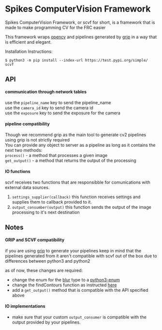 # Spikes ComputerVision Framework

Spikes ComputerVision Framework, or scvf for short,
  is a framework that is made to make programming CV for the FRC easier
  
This framework wraps [opencv](www.opencv.org) and pipelines generated by [grip](https://wpiroboticsprojects.github.io/GRIP/#/)
in a way that is efficient and elegant.

Installation Instructions:

```
$ python3 -m pip install --index-url https://test.pypi.org/simple/ scvf
```
## API

#### communication through network tables
use the ```pipeline_name``` key to send the pipeline_name <br/>
use the ```camera_id``` key to send the camera id <br/>
use the ```exposure``` key to send the exposure for the camera

#### pipeline compatibility
Though we recommend grip as the main tool to generate cv2 pipelines
using grip is not strictly required <br/>
You can provide any object to server as a pipeline as long as it contains the next two methods: <br>
```process()``` - a method that processes a given image <br/>
```get_output()``` - a method that returns the output of the processing

#### IO functions 
scvf receives two functions that are responsibble for comunications with external data sources. <br/>
1. ```settings_supplier(callback)``` this function receives settings and supplies them to callback provided to it.
2. ```output_consumber(output)``` this function sends the output of the image processing to it's next destination
## Notes

#### GRIP and SCVF compatibility
if you are using [grip](https://wpiroboticsprojects.github.io/GRIP/#/)
to generate your pipelines keep in mind that the pipelines generated from it
 aren't compatible with scvf out of the box due to differences between python3 and python2
 
as of now, these changes are required:

* change the enum for the [blur](https://docs.opencv.org/2.4/doc/tutorials/imgproc/gausian_median_blur_bilateral_filter/gausian_median_blur_bilateral_filter.html) type to a [python3-enum](https://docs.python.org/3/library/enum.html)
* change the findContours function as instructed [here](https://stackoverflow.com/questions/25504964/opencv-python-valueerror-too-many-values-to-unpack)
* add a ```get_output()``` method that is compatible with the API specified above

#### IO implementations
* make sure that your custom ```output_consumer``` is compatible with the output provided by your pipelines.